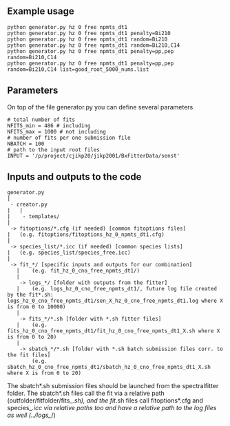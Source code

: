 ## Example usage

```
python generator.py hz 0 free npmts_dt1
python generator.py hz 0 free npmts_dt1 penalty=Bi210
python generator.py hz 0 free npmts_dt1 random=Bi210
python generator.py hz 0 free npmts_dt1 random=Bi210,C14
python generator.py hz 0 free npmts_dt1 penalty=pp,pep random=Bi210,C14
python generator.py hz 0 free npmts_dt1 penalty=pp,pep random=Bi210,C14 list=good_root_5000_nums.list 

```

## Parameters

On top of the file generator.py you can define several parameters
```
# total number of fits
NFITS_min = 486 # including
NFITS_max = 1000 # not including
# number of fits per one submission file
NBATCH = 100
# path to the input root files
INPUT = '/p/project/cjikp20/jikp2001/BxFitterData/senst'
```
## Inputs and outputs to the code

```
generator.py
|
 - creator.py
|   |
|    - templates/
|
 -> fitoptions/*.cfg (if needed) [common fitoptions files]
|	(e.g. fitoptions/fitoptions_hz_0_npmts_dt1.cfg)
|
 -> species_list/*.icc (if needed) [common species lists]
|	(e.g. species_list/species_free.icc)
|
 -> fit_*/ [specific inputs and outputs for our combination]
   |	(e.g. fit_hz_0_cno_free_npmts_dt1/)
   |
	-> logs_*/ [folder with outputs from the fitter]
   |	(e.g. logs_hz_0_cno_free_npmts_dt1/, future log file created by the fit*.sh: logs_hz_0_cno_free_npmts_dt1/sen_X_hz_0_cno_free_npmts_dt1.log where X is from 0 to 10000)
   |
    -> fits_*/*.sh [folder with *.sh fitter files]
   |	(e.g. fits_hz_0_cno_free_npmts_dt1/fit_hz_0_cno_free_npmts_dt1_X.sh where X is from 0 to 20)
   |
    -> sbatch_*/*.sh [folder with *.sh batch submission files corr. to the fit files]
		(e.g. sbatch_hz_0_cno_free_npmts_dt1/sbatch_hz_0_cno_free_npmts_dt1_X.sh where X is from 0 to 20)
```


The sbatch*.sh submission files should be launched from the spectralfitter folder.
The sbatch*.sh files call the fit via a relative path (outfolder/fitfolder/fits_*.sh), and the fit*.sh files call fitoptions*.cfg and species_*.icc via relative paths too and have a relative path to the log files as well (../logs_*/)
